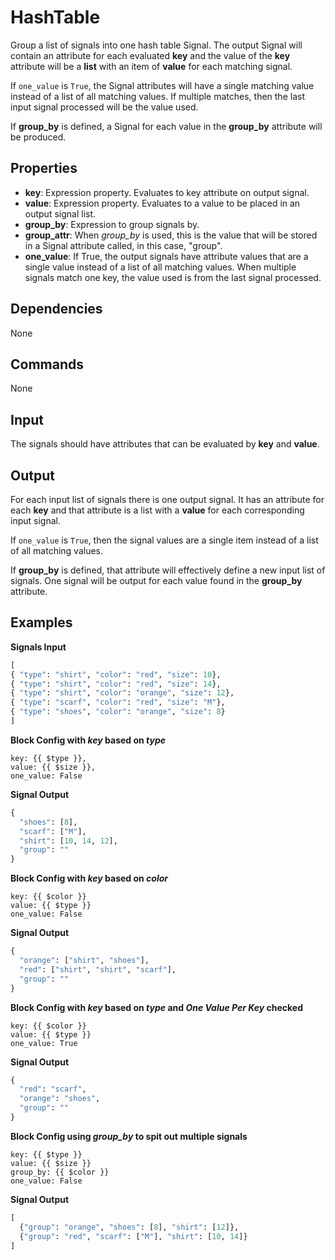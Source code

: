HashTable
=========

Group a list of signals into one hash table Signal. The output Signal will contain an attribute for each evaluated **key** and the value of the **key** attribute will be a **list** with an item of **value** for each matching signal.

If `one_value` is `True`, the Signal attributes will have a single matching value instead of a list of all matching values. If multiple matches, then the last input signal processed will be the value used.

If **group_by** is defined, a Signal for each value in the **group_by** attribute will be produced.

Properties
----------

-   **key**: Expression property. Evaluates to key attribute on output signal.
-   **value**: Expression property. Evaluates to a value to be placed in an output signal list.
-   **group_by**: Expression to group signals by.
-   **group_attr**: When *group_by* is used, this is the value that will be stored in a Signal attribute called, in this case, "group".
-   **one_value**: If True, the output signals have attribute values that are a single value instead of a list of all matching values. When multiple signals match one key, the value used is from the last signal processed.


Dependencies
------------
None

Commands
--------
None

Input
-----
The signals should have attributes that can be evaluated by **key** and **value**.

Output
------
For each input list of signals there is one output signal. It has an attribute for each **key** and that attribute is a list with a **value** for each corresponding input signal.

If `one_value` is `True`, then the signal values are a single item instead of a list of all matching values.

If **group_by** is defined, that attribute will effectively define a new input list of signals. One signal will be output for each value found in the **group_by** attribute.

Examples
--------

**Signals Input**

```python
[
{ "type": "shirt", "color": "red", "size": 10},
{ "type": "shirt", "color": "red", "size": 14},
{ "type": "shirt", "color": "orange", "size": 12},
{ "type": "scarf", "color": "red", "size": "M"},
{ "type": "shoes", "color": "orange", "size": 8}
]
```

**Block Config with _key_ based on _type_**

```
key: {{ $type }},
value: {{ $size }},
one_value: False

```

**Signal Output**

```python
{
  "shoes": [8],
  "scarf": ["M"],
  "shirt": [10, 14, 12],
  "group": ""
}
```
**Block Config with _key_ based on _color_**

```
key: {{ $color }}
value: {{ $type }}
one_value: False
```

**Signal Output**

```python
{
  "orange": ["shirt", "shoes"],
  "red": ["shirt", "shirt", "scarf"],
  "group": ""
}
```

**Block Config with _key_ based on _type_ and _One Value Per Key_ checked**

```
key: {{ $color }}
value: {{ $type }}
one_value: True
```

**Signal Output**

```python
{
  "red": "scarf",
  "orange": "shoes",
  "group": ""
}
```

**Block Config using _group_by_ to spit out multiple signals**

```
key: {{ $type }}
value: {{ $size }}
group_by: {{ $color }}
one_value: False
```

**Signal Output**

```python
[
  {"group": "orange", "shoes": [8], "shirt": [12]},
  {"group": "red", "scarf": ["M"], "shirt": [10, 14]}
]
```
